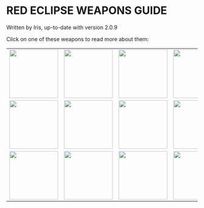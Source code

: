 # RED ECLIPSE WEAPONS GUIDE

Written by Iris, up-to-date with version 2.0.9

Click on one of these weapons to read more about them:






|   |   |   |   |
| - | - | - | - |
| <a href="https://jekyllrb.com/docs/home/"><img src="../images/weapons/pistol.png" width="128px"/></a> | <a href="https://jekyllrb.com/docs/home/"><img src="../images/weapons/pistol.png" width="128px"/></a> | <a href="https://jekyllrb.com/docs/home/"><img src="../images/weapons/pistol.png" width="128px"/></a> | <a href="https://jekyllrb.com/docs/home/"><img src="../images/weapons/pistol.png" width="128px"/></a> |
| <a href="https://jekyllrb.com/docs/home/"><img src="../images/weapons/pistol.png" width="128px"/></a> | <a href="https://jekyllrb.com/docs/home/"><img src="../images/weapons/pistol.png" width="128px"/></a> | <a href="https://jekyllrb.com/docs/home/"><img src="../images/weapons/pistol.png" width="128px"/></a> | <a href="https://jekyllrb.com/docs/home/"><img src="../images/weapons/pistol.png" width="128px"/></a> |
| <a href="https://jekyllrb.com/docs/home/"><img src="../images/weapons/pistol.png" width="128px"/></a> | <a href="https://jekyllrb.com/docs/home/"><img src="../images/weapons/pistol.png" width="128px"/></a> | <a href="https://jekyllrb.com/docs/home/"><img src="../images/weapons/pistol.png" width="128px"/></a> | <a href="https://jekyllrb.com/docs/home/"><img src="../images/weapons/pistol.png" width="128px"/></a> |
